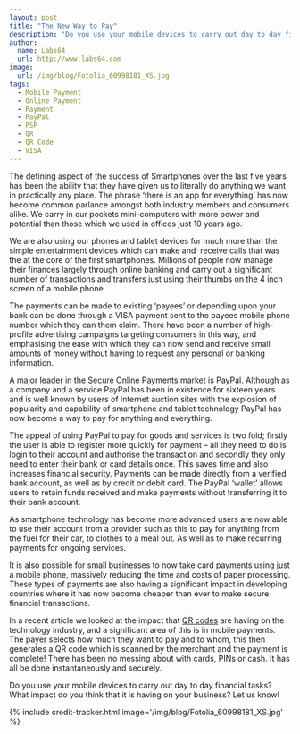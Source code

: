 ```yaml
---
layout: post
title: "The New Way to Pay"
description: "Do you use your mobile devices to carry out day to day financial tasks? What impact do you think that it is having on your business?"
author:
  name: Labs64
  url: http://www.labs64.com
image:
  url: /img/blog/Fotolia_60998181_XS.jpg
tags:
  - Mobile Payment
  - Online Payment
  - Payment
  - PayPal
  - PSP
  - QR
  - QR Code
  - VISA
---
```


The defining aspect of the success of Smartphones over the last five years has been the ability that they have given us to literally do anything we want in practically any place. The phrase ‘there is an app for everything’ has now become common parlance amongst both industry members and consumers alike. We carry in our pockets mini-computers with more power and potential than those which we used in offices just 10 years ago.

We are also using our phones and tablet devices for much more than the simple entertainment devices which can make and  receive calls that was the at the core of the first smartphones. Millions of people now manage their finances largely through online banking and carry out a significant number of transactions and transfers just using their thumbs on the 4 inch screen of a mobile phone.

The payments can be made to existing ‘payees’ or depending upon your bank can be done through a VISA payment sent to the payees mobile phone number which they can them claim. There have been a number of high-profile advertising campaigns targeting consumers in this way, and emphasising the ease with which they can now send and receive small amounts of money without having to request any personal or banking information.

A major leader in the Secure Online Payments market is PayPal. Although as a company and a service PayPal has been in existence for sixteen years and is well known by users of internet auction sites with the explosion of popularity and capability of smartphone and tablet technology PayPal has now become a way to pay for anything and everything.

The appeal of using PayPal to pay for goods and services is two fold; firstly the user is able to register more quickly for payment &#8211; all they need to do is login to their account and authorise the transaction and secondly they only need to enter their bank or card details once. This saves time and also increases financial security. Payments can be made directly from a verified bank account, as well as by credit or debit card. The PayPal ‘wallet’ allows users to retain funds received and make payments without transferring it to their bank account.

As smartphone technology has become more advanced users are now able to use their account from a provider such as this to pay for anything from the fuel for their car, to clothes to a meal out. As well as to make recurring payments for ongoing services.

It is also possible for small businesses to now take card payments using just a mobile phone, massively reducing the time and costs of paper processing. These types of payments are also having a significant impact in developing countries where it has now become cheaper than ever to make secure financial transactions.

In a recent article we looked at the impact that [QR codes](/blog/2014/03/26/qr-codes-are-everywhere/ "QR Codes are everywhere") are having on the technology industry, and a significant area of this is in mobile payments. The payer selects how much they want to pay and to whom, this then generates a QR code which is scanned by the merchant and the payment is complete! There has been no messing about with cards, PINs or cash. It has all be done instantaneously and securely.

Do you use your mobile devices to carry out day to day financial tasks? What impact do you think that it is having on your business? Let us know!

{% include credit-tracker.html image='/img/blog/Fotolia_60998181_XS.jpg' %}
